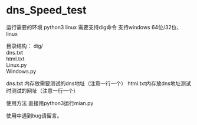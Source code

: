# dns_Speed_test
运行需要的环境
python3 
linux 需要支持dig命令
支持windows 64位/32位、linux


目录结构：
dig/                
dns.txt            
html.txt          
Linux.py         
Windows.py   

dns.txt 内存放需要测试的dns地址（注意一行一个）
html.txt内存放dns地址测试时测试的网址（注意一行一个）

使用方法
直接用python3运行mian.py


使用中遇到bug请留言。
